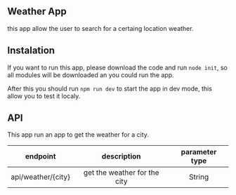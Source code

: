 ## Weather App

this app allow the user to search for a certaing location weather.

## Instalation

If you want to run this app, please download the code and run `node init`, so all modules will be downloaded an you could run the app.

After this you should run `npm run dev` to start the app in dev mode, this allow you to test it localy.

## API

This app run an app to get the weather for a city.

|      endpoint      |         description          | parameter type |
| :----------------: | :--------------------------: | :------------: |
| api/weather/{city} | get the weather for the city |     String     |
